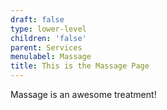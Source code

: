 ```yaml
---
draft: false
type: lower-level
children: 'false'
parent: Services
menulabel: Massage
title: This is the Massage Page
---
```

Massage is an awesome treatment! 